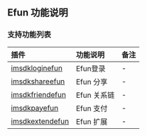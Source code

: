## Efun 功能说明

### 支持功能列表

| 插件 | 功能说明 | 备注 |
| :-- | :------- | :--- |
| [ imsdkloginefun ](../Channel/Efun/login.md) | Efun登录 | - |
| [ imsdkshareefun ](../Channel/Efun/share.md) |  Efun 分享 | - |
| [ imsdkfriendefun ](../Channel/Efun/friend.md) |  Efun 关系链 | - |
| [ imsdkpayefun ](../Channel/Efun/pay.md) |  Efun 支付 | - |
| [ imsdkextendefun ](../Channel/Efun/extend.md) |  Efun 扩展 | - |
